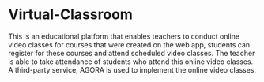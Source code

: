 # Virtual-Classroom
 This is an educational platform that enables teachers to conduct online video classes for courses that were created on the web app, students can register for these courses and attend scheduled video classes. 
 The teacher is able to take attendance of students who attend this online video classes.
A third-party service, AGORA is used to implement the online video classes.

